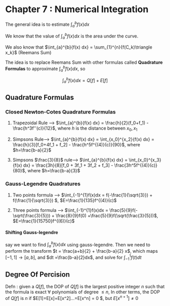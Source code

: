 # Chapter 7 : Numerical Integration

The general idea is to estimate $\int_{a}^{b}{f(x) dx}$

We know that the value of $\int_{a}^{b}{f(x) dx}$ is the area under the curve. 

We also know that $\int_{a}^{b}{f(x) dx} = \sum_{1}^{n}{f(C_k)\triangle x_k}$ (Reemans Sum)

The idea is to replace Reemans Sum with other formulas called **Quadrature Formulas** to approximate $\int_{a}^{b}{f(x) dx}$, so

$$\int_{a}^{b}{f(x) dx} = Q[f] + E[f]$$

## Quadrature Formulas

### Closed Newton-Cotes Quadrature Formulas

1. Trapezoidal Rule --> $\int_{a}^{b}{f(x) dx} = \frac{h}{2}(f_0+f_1) - \frac{h^3f''(c)}{12}$, where $h$ is the distance between $x_0,x_1$

2. Simpsons Rule--> $\int_{a}^{b}{f(x) dx} = \int_{x_0}^{x_2}{f(x) dx} = \frac{h}{3}[f_0+4f_1 + f_2] - \frac{h^5f^{(4)}(c)}{90}$, where $h=\frac{b-a}{2}$

3. Simpsons $\frac{3}{8}$ rule--> $\int_{a}^{b}{f(x) dx} = \int_{x_0}^{x_3}{f(x) dx} = \frac{3h}{8}[f_0 + 3f_1 + 3f_2 + f_3] - \frac{3h^5f^{(4)}(c)}{80}$, where $h=\frac{b-a}{3}$



### Gauss-Legendre  Quadratures

1. Two points formula --> $\int_{-1}^{1}f(x)dx = f(-\frac{1}{\sqrt{3}}) + f(\frac{1}{\sqrt{3}}) $, $E=\frac{1}{135}f^{(4)}(c)$

2. Three points formula --> $\int_{-1}^{1}f(x)dx = \frac{5}{9}f(-\sqrt(\frac{3}{5})) + \frac{8}{9}f(0) +\frac{5}{9}f(\sqrt(\frac{3}{5}))$, $E=\frac{1}{15750}f^{(6)}(c)$


#### Shifting Gauss-legendre

say we want to find $\int_{a}^{b}f(x)dx$ using gauss-legendre. Then we need to perform the transform 
$t = \frac{a+b}{2} + \frac{b-a}{2} x$, which maps $[-1,1]\to[a,b]$, and $dt =\frac{b-a}{2}dx$,
and solve for $\int_{-1}^{1}f(t)dt$

## Degree Of Percision

Defn : given a $Q[f]$, the DOP of $Q[f]$ is the largest positive integer $n$ such that the formula is exact $\forall$ polynomials of degree $\le n$, In other terms, the DOP of $Q[f]$ is $n$ if $E[1]=E[x]=E[x^2]...=E[x^n] = 0 $, but $E[x^{n+1}]\ne 0$
